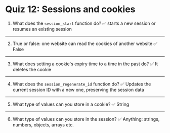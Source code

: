 # Quiz 12: Sessions and cookies

1. What does the `session_start` function do?
   ✅ starts a new session or resumes an existing session

---

2. True or false: one website can read the cookies of another website
   ✅ False

---

3. What does setting a cookie's expiry time to a time in the past do?
   ✅ It deletes the cookie

---

4. What does the `session_regenerate_id` function do?
   ✅ Updates the current session ID with a new one, preserving the session data

---

5. What type of values can you store in a cookie?
   ✅ String

---

6. What type of values can you store in the session?
   ✅ Anything: strings, numbers, objects, arrays etc.